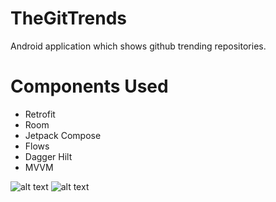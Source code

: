 # TheGitTrends
Android application which shows github trending repositories.


# Components Used
- Retrofit
- Room
- Jetpack Compose
- Flows
- Dagger Hilt
- MVVM

![alt text](https://i.ibb.co/1bJQCCj/Screenshot-2022-05-19-01-15-58-36-bb66c19e0d24799096340dc20aa05f07.jpg)
![alt text](https://i.ibb.co/dgWqZnq/Screenshot-2022-05-19-01-15-46-51-bb66c19e0d24799096340dc20aa05f07.jpg)
